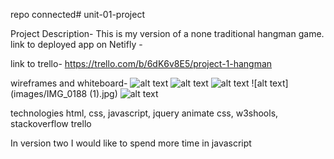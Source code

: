 repo connected# unit-01-project

Project Description- This is my version of a none traditional hangman game.
link to deployed app on Netifly -

link to trello- https://trello.com/b/6dK6v8E5/project-1-hangman

wireframes and whiteboard- ![alt text](images/IMG_0185.jpg)
![alt text](images/IMG_0186.jpg)
![alt text](images/IMG_0187.jpg)
![alt text](images/IMG_0188 (1).jpg)
![alt text](images/IMG_0188.jpg)

technologies
html, css, javascript, jquery
animate css, w3shools, stackoverflow
trello

In version two I would like to spend more time in javascript
